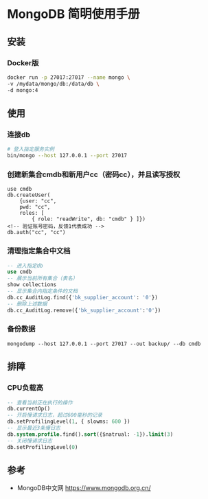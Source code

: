 # MongoDB 简明使用手册

## 安装

### Docker版

```bash
docker run -p 27017:27017 --name mongo \
-v /mydata/mongo/db:/data/db \
-d mongo:4
```

## 使用

### 连接db

```bash
# 登入指定服务实例
bin/mongo --host 127.0.0.1 --port 27017
```

### 创建新集合cmdb和新用户cc（密码cc），并且读写授权

```mongo
use cmdb
db.createUser(
    {user: "cc",
    pwd: "cc",
    roles: [ 
        { role: "readWrite", db: "cmdb" } ]})
<!-- 验证账号密码，反馈1代表成功 -->
db.auth("cc", "cc")
```

### 清理指定集合中文档

```sql
-- 进入指定db
use cmdb
-- 展示当前所有集合（表名）
show collections
-- 显示集合内指定条件的文档
db.cc_AuditLog.find({'bk_supplier_account': '0'})
-- 删除上述数据
db.cc_AuditLog.remove({'bk_supplier_account':'0'})

```

### 备份数据

`mongodump --host 127.0.0.1 --port 27017 --out backup/ --db cmdb`

## 排障

### CPU负载高

```sql
-- 查看当前正在执行的操作
db.currentOp()
-- 开启慢请求日志，超过600毫秒的记录
db.setProfilingLevel(1, { slowms: 600 })
-- 显示最近3条慢日志
db.system.profile.find().sort({$natrual: -1}).limit(3)
-- 关闭慢请求日志
db.setProfilingLevel(0)
```

## 参考

* MongoDB中文网 <https://www.mongodb.org.cn/>

